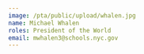 ```yaml
---
image: /pta/public/upload/whalen.jpg
name: Michael Whalen
roles: President of the World
email: mwhalen3@schools.nyc.gov
---
```

